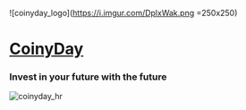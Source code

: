 ![coinyday_logo](https://i.imgur.com/DplxWak.png =250x250)

# [CoinyDay](http://www.coinyday.com)
### Invest in your future with the future

![coinyday_hr](https://pbs.twimg.com/media/DrDq23OUUAACoy5.png:large)
